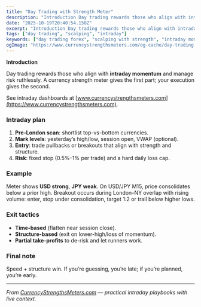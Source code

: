 ```yaml
---
title: "Day Trading with Strength Meter"
description: "Introduction Day trading rewards those who align with intraday momentum and manage risk ruthlessly..."
date: "2025-10-19T20:40:54.158Z"
excerpt: "Introduction Day trading rewards those who align with intraday momentum and manage risk ruthlessly. A currency strength meter gives the first part; your execution gives the second. See intraday dashboards at [www.currencystrengthsmeters.com](https://www.currencystrengthsmeters.com). Intraday plan 1. Pre-London scan: shortlist top-vs-bottom currencies. 2. Mark levels: yesterday’s high/low, session open, VWAP (optional). 3...."
tags: ["day trading", "scalping", "intraday"]
keywords: ["day trading forex", "scalping with strength", "intraday momentum", "session overlap trading", "risk control intraday"]
ogImage: "https://www.currencystrengthsmeters.com/og-cache/day-trading-with-strength-meter.jpg"
---
```

**Introduction**

Day trading rewards those who align with **intraday momentum** and manage risk ruthlessly. A currency strength meter gives the first part; your execution gives the second.

See intraday dashboards at [www.currencystrengthsmeters.com](https://www.currencystrengthsmeters.com).

### Intraday plan

1. **Pre-London scan**: shortlist top-vs-bottom currencies.  
2. **Mark levels**: yesterday’s high/low, session open, VWAP (optional).  
3. **Entry**: trade pullbacks or breakouts that align with strength and structure.  
4. **Risk**: fixed stop (0.5%–1% per trade) and a hard daily loss cap.

### Example

Meter shows **USD strong**, **JPY weak**. On USD/JPY M15, price consolidates below a prior high. Breakout occurs during London–NY overlap with rising volume: enter, stop under consolidation, target 1:2 or trail below higher lows.

### Exit tactics

- **Time-based** (flatten near session close).  
- **Structure-based** (exit on lower-high/loss of momentum).  
- **Partial take-profits** to de-risk and let runners work.

### Final note

Speed + structure win. If you’re guessing, you’re late; if you’re planned, you’re early.

---

*From [CurrencyStrengthsMeters.com](https://www.currencystrengthsmeters.com) — practical intraday playbooks with live context.*

